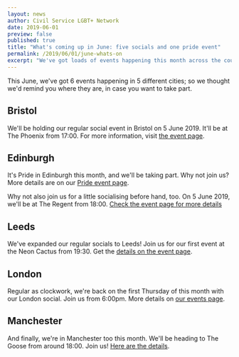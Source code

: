 ```yaml
---
layout: news
author: Civil Service LGBT+ Network
date: 2019-06-01
preview: false
published: true
title: "What's coming up in June: five socials and one pride event"
permalink: /2019/06/01/june-whats-on
excerpt: "We've got loads of events happening this month across the country. Here's what you need to know"
---
```


This June, we've got 6 events happening in 5 different cities; so we thought we'd remind you where they are, in case you want to take part.

## Bristol

We'll be holding our regular social event in Bristol on 5 June 2019. It'll be at The Phoenix from 17:00. For more information, visit [the event page](/event/2019-06-05-bristol-social/).

## Edinburgh

It's Pride in Edinburgh this month, and we'll be taking part. Why not join us? More details are on our [Pride event page](/event/2019-06-22-pride-in-edinburgh/).

Why not also join us for a little socialising before hand, too. On 5 June 2019, we'll be at The Regent from 18:00. [Check the event page for more details](/event/2019-06-05-edinburgh-social/)

## Leeds

We've expanded our regular socials to Leeds! Join us for our first event at the Neon Cactus from 19:30. Get the [details on the event page](/event/2019-06-28-leeds-social/).

## London

Regular as clockwork, we're back on the first Thursday of this month with our London social. Join us from 6:00pm. More details on [our events page](/event/2019-06-06-london-social/).

## Manchester

And finally, we're in Manchester too this month. We'll be heading to The Goose from around 18:00. Join us! [Here are the details](/event/2019-06-11-manchester-social/).
